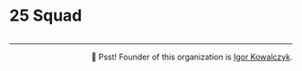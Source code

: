 # 25 Squad

```
```

---

<p align="right">🤫 Psst! Founder of this organization is <a href="https://github.com/igorkowalczyk">Igor Kowalczyk</a>.</p>

